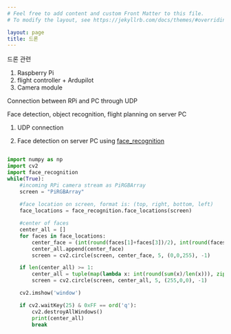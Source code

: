 ```yaml
---
# Feel free to add content and custom Front Matter to this file.
# To modify the layout, see https://jekyllrb.com/docs/themes/#overriding-theme-defaults

layout: page
title: 드론
---
```

드론 관련 

1. Raspberry Pi 
2. flight controller + Ardupilot
3. Camera module

Connection between RPi and PC through UDP

Face detection, object recognition, flight planning on server PC

1. UDP connection

2. Face detection on server PC using [face_recognition](https://github.com/ageitgey/face_recognition)

```python

import numpy as np
import cv2
import face_recognition
while(True):
	#incoming RPi camera stream as PiRGBArray
	screen = "PiRGBArray"
  
	#face location on screen, format is: (top, right, bottom, left)
	face_locations = face_recognition.face_locations(screen)

	#center of faces 
	center_all = []
	for faces in face_locations:
		center_face = (int(round(faces[1]+faces[3])/2), int(round(faces[2]+faces[0])/2))
		center_all.append(center_face)
		screen = cv2.circle(screen, center_face, 5, (0,0,255), -1)

	if len(center_all) >= 1:
		center_all = tuple(map(lambda x: int(round(sum(x)/len(x))), zip(*center_all)))
		screen = cv2.circle(screen, center_all, 5, (255,0,0), -1)

	cv2.imshow('window')

	if cv2.waitKey(25) & 0xFF == ord('q'):
		cv2.destroyAllWindows()
		print(center_all)
		break

```